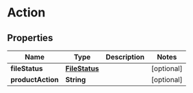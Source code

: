 

# Action


## Properties

| Name | Type | Description | Notes |
|------------ | ------------- | ------------- | -------------|
|**fileStatus** | [**FileStatus**](FileStatus.md) |  |  [optional] |
|**productAction** | **String** |  |  [optional] |



